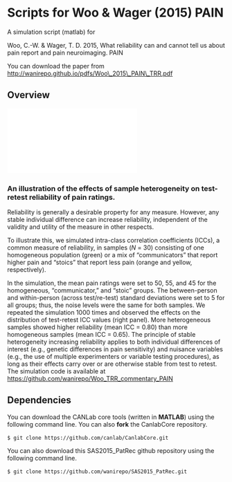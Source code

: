 # Scripts for Woo & Wager (2015) PAIN

A simulation script (matlab) for

Woo, C.-W. & Wager, T. D. 2015, What reliability can and cannot tell us about pain report and pain neuroimaging. PAIN

You can download the paper from http://wanirepo.github.io/pdfs/Woo\_2015\_PAIN\_TRR.pdf

## Overview

![image](/Figure1.pdf)

### An illustration of the effects of sample heterogeneity on test-retest reliability of pain ratings.

Reliability is generally a desirable property for any measure. However, any stable individual difference can increase reliability, independent of the validity and utility of the measure in other respects. 

To illustrate this, we simulated intra-class correlation coefficients (ICCs), a common measure of reliability, in samples (_N_ = 30) consisting of one homogeneous population (green) or a mix of “communicators” that report higher pain and “stoics” that report less pain (orange and yellow, respectively). 

In the simulation, the mean pain ratings were set to 50, 55, and 45 for the homogeneous, “communicator,” and “stoic” groups.  The between-person and within-person (across test/re-test) standard deviations were set to 5 for all groups; thus, the noise levels were the same for both samples. We repeated the simulation 1000 times and observed the effects on the distribution of test-retest ICC values (right panel).  More heterogeneous samples showed higher reliability (mean ICC = 0.80) than more homogeneous samples (mean ICC = 0.65). The principle of stable heterogeneity increasing reliability applies to both individual differences of interest (e.g., genetic differences in pain sensitivity) and nuisance variables (e.g., the use of multiple experimenters or variable testing procedures), as long as their effects carry over or are otherwise stable from test to retest. The simulation code is available at https://github.com/wanirepo/Woo_TRR_commentary_PAIN


## Dependencies
You can download the CANLab core tools (written in **MATLAB**) using the following command line. You can also **fork** the CanlabCore repository. 

	$ git clone https://github.com/canlab/CanlabCore.git
	
You can also download this SAS2015_PatRec github repository using the following command line. 

	$ git clone https://github.com/wanirepo/SAS2015_PatRec.git

